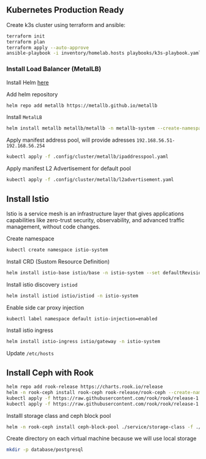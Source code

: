## Kubernetes Production Ready

Create k3s cluster using terraform and ansible:
```bash
terraform init
terraform plan
terraform apply --auto-approve
ansible-playbook -i inventory/homelab.hosts playbooks/k3s-playbook.yaml
```

### Install Load Balancer (MetalLB)

Install Helm [here](https://helm.sh/docs/intro/install/)

Add helm repository
```bash
helm repo add metallb https://metallb.github.io/metallb
```

Install `MetalLB`
```bash
helm install metallb metallb/metallb -n metallb-system --create-namespace
```

Apply manifest address pool, will provide adresses `192.168.56.51-192.168.56.254`

```bash
kubectl apply -f .config/cluster/metallb/ipaddresspool.yaml
```

Apply manifest L2 Advertisement for default pool

```bash
kubectl apply -f .config/cluster/metallb/l2advertisement.yaml
```

## Install Istio
Istio is a service mesh is an infrastructure layer that gives applications capabilities like zero-trust security, observability, and advanced traffic management, without code changes.

Create namespace
```bash
kubectl create namespace istio-system
```

Install CRD (Sustom Resource Definition)
```bash
helm install istio-base istio/base -n istio-system --set defaultRevision=default
```

Install istio discovery `istiod`
```bash
helm install istiod istio/istiod -n istio-system
```

Enable side car proxy injection
```bash
kubectl label namespace default istio-injection=enabled
```

Install istio ingress
```bash
helm install istio-ingress istio/gateway -n istio-system
```
Update `/etc/hosts`

## Install Ceph with Rook

```bash
helm repo add rook-release https://charts.rook.io/release
helm -n rook-ceph install rook-ceph rook-release/rook-ceph --create-namespace
kubectl apply -f https://raw.githubusercontent.com/rook/rook/release-1.14/deploy/examples/operator.yaml
kubectl apply -f https://raw.githubusercontent.com/rook/rook/release-1.14/deploy/examples/cluster.yaml
```

Installl storage class and ceph block pool
```bash
helm -n rook-ceph install ceph-block-pool ./service/storage-class -f ./service/storage-class/values.yaml
```

Create directory on each virtual machine because we will use local storage
```bash
mkdir -p database/postgresql
```